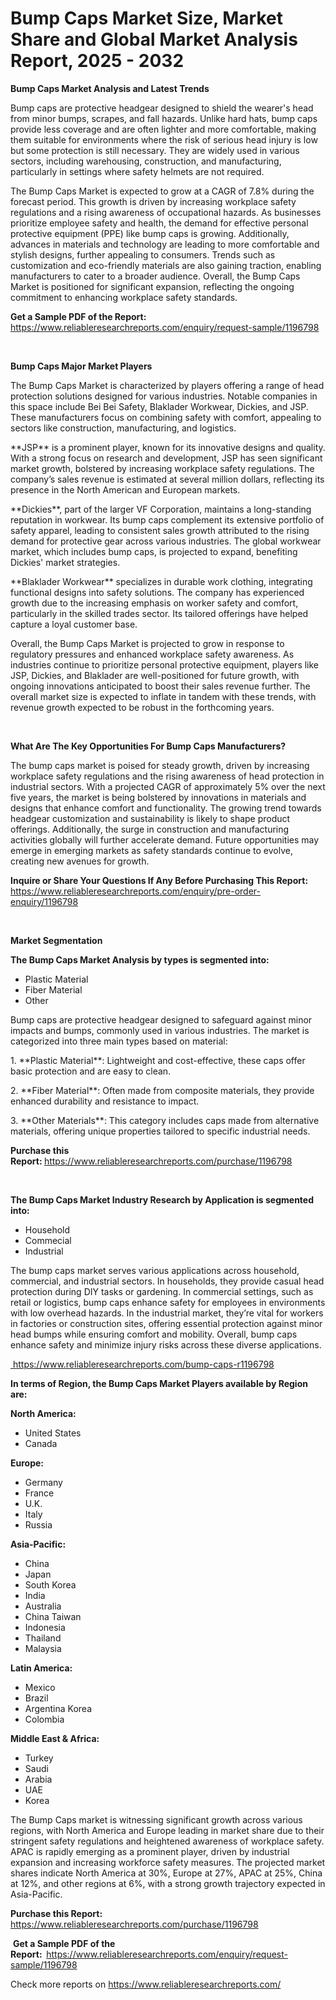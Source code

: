 <p><h1>Bump Caps Market Size, Market Share and Global Market Analysis Report, 2025 - 2032</h1></p><p><strong>Bump Caps Market Analysis and Latest Trends</strong></p>
<p><p>Bump caps are protective headgear designed to shield the wearer's head from minor bumps, scrapes, and fall hazards. Unlike hard hats, bump caps provide less coverage and are often lighter and more comfortable, making them suitable for environments where the risk of serious head injury is low but some protection is still necessary. They are widely used in various sectors, including warehousing, construction, and manufacturing, particularly in settings where safety helmets are not required.</p><p>The Bump Caps Market is expected to grow at a CAGR of 7.8% during the forecast period. This growth is driven by increasing workplace safety regulations and a rising awareness of occupational hazards. As businesses prioritize employee safety and health, the demand for effective personal protective equipment (PPE) like bump caps is growing. Additionally, advances in materials and technology are leading to more comfortable and stylish designs, further appealing to consumers. Trends such as customization and eco-friendly materials are also gaining traction, enabling manufacturers to cater to a broader audience. Overall, the Bump Caps Market is positioned for significant expansion, reflecting the ongoing commitment to enhancing workplace safety standards.</p></p>
<p><strong>Get a Sample PDF of the Report:&nbsp;</strong> <a href="https://www.reliableresearchreports.com/enquiry/request-sample/1196798?utm_campaign=1720&utm_medium=2&utm_source=Github&utm_content=ia&utm_term=04042025&utm_id=bump-caps">https://www.reliableresearchreports.com/enquiry/request-sample/1196798</a></p>
<p>&nbsp;</p>
<p><strong>Bump Caps Major Market Players</strong></p>
<p><p>The Bump Caps Market is characterized by players offering a range of head protection solutions designed for various industries. Notable companies in this space include Bei Bei Safety, Blaklader Workwear, Dickies, and JSP. These manufacturers focus on combining safety with comfort, appealing to sectors like construction, manufacturing, and logistics.</p><p>**JSP** is a prominent player, known for its innovative designs and quality. With a strong focus on research and development, JSP has seen significant market growth, bolstered by increasing workplace safety regulations. The company’s sales revenue is estimated at several million dollars, reflecting its presence in the North American and European markets.</p><p>**Dickies**, part of the larger VF Corporation, maintains a long-standing reputation in workwear. Its bump caps complement its extensive portfolio of safety apparel, leading to consistent sales growth attributed to the rising demand for protective gear across various industries. The global workwear market, which includes bump caps, is projected to expand, benefiting Dickies' market strategies.</p><p>**Blaklader Workwear** specializes in durable work clothing, integrating functional designs into safety solutions. The company has experienced growth due to the increasing emphasis on worker safety and comfort, particularly in the skilled trades sector. Its tailored offerings have helped capture a loyal customer base.</p><p>Overall, the Bump Caps Market is projected to grow in response to regulatory pressures and enhanced workplace safety awareness. As industries continue to prioritize personal protective equipment, players like JSP, Dickies, and Blaklader are well-positioned for future growth, with ongoing innovations anticipated to boost their sales revenue further. The overall market size is expected to inflate in tandem with these trends, with revenue growth expected to be robust in the forthcoming years.</p></p>
<p>&nbsp;</p>
<p><strong>What Are The Key Opportunities For Bump Caps Manufacturers?</strong></p>
<p><p>The bump caps market is poised for steady growth, driven by increasing workplace safety regulations and the rising awareness of head protection in industrial sectors. With a projected CAGR of approximately 5% over the next five years, the market is being bolstered by innovations in materials and designs that enhance comfort and functionality. The growing trend towards headgear customization and sustainability is likely to shape product offerings. Additionally, the surge in construction and manufacturing activities globally will further accelerate demand. Future opportunities may emerge in emerging markets as safety standards continue to evolve, creating new avenues for growth.</p></p>
<p><strong>Inquire or Share Your Questions If Any Before Purchasing This Report:</strong> <a href="https://www.reliableresearchreports.com/enquiry/pre-order-enquiry/1196798?utm_campaign=1720&utm_medium=2&utm_source=Github&utm_content=ia&utm_term=04042025&utm_id=bump-caps">https://www.reliableresearchreports.com/enquiry/pre-order-enquiry/1196798</a></p>
<p>&nbsp;</p>
<p><strong>Market Segmentation</strong></p>
<p><strong>The Bump Caps Market Analysis by types is segmented into:</strong></p>
<p><ul><li>Plastic Material</li><li>Fiber Material</li><li>Other</li></ul></p>
<p><p>Bump caps are protective headgear designed to safeguard against minor impacts and bumps, commonly used in various industries. The market is categorized into three main types based on material: </p><p>1. **Plastic Material**: Lightweight and cost-effective, these caps offer basic protection and are easy to clean.</p><p>2. **Fiber Material**: Often made from composite materials, they provide enhanced durability and resistance to impact.</p><p>3. **Other Materials**: This category includes caps made from alternative materials, offering unique properties tailored to specific industrial needs.</p></p>
<p><strong>Purchase this Report:&nbsp;</strong><a href="https://www.reliableresearchreports.com/purchase/1196798?utm_campaign=1720&utm_medium=2&utm_source=Github&utm_content=ia&utm_term=04042025&utm_id=bump-caps">https://www.reliableresearchreports.com/purchase/1196798</a></p>
<p>&nbsp;</p>
<p><strong>The Bump Caps Market Industry Research by Application is segmented into:</strong></p>
<p><ul><li>Household</li><li>Commecial</li><li>Industrial</li></ul></p>
<p><p>The bump caps market serves various applications across household, commercial, and industrial sectors. In households, they provide casual head protection during DIY tasks or gardening. In commercial settings, such as retail or logistics, bump caps enhance safety for employees in environments with low overhead hazards. In the industrial market, they’re vital for workers in factories or construction sites, offering essential protection against minor head bumps while ensuring comfort and mobility. Overall, bump caps enhance safety and minimize injury risks across these diverse applications.</p></p>
<p><a href="https://www.reliableresearchreports.com/bump-caps-r1196798?utm_campaign=1720&utm_medium=2&utm_source=Github&utm_content=ia&utm_term=04042025&utm_id=bump-caps">&nbsp;https://www.reliableresearchreports.com/bump-caps-r1196798</a></p>
<p><strong>In terms of Region, the Bump Caps Market Players available by Region are:</strong></p>
<p>
    <p> <strong> North America: </strong>
        <ul>
            <li>United States</li>
            <li>Canada</li>
        </ul>
        </p> 
    <p> <strong> Europe: </strong>
        <ul>
            <li>Germany</li>
            <li>France</li>
            <li>U.K.</li>
            <li>Italy</li>
            <li>Russia</li>
        </ul>
        </p> 
    <p> <strong> Asia-Pacific: </strong>
        <ul>
            <li>China</li>
            <li>Japan</li>
            <li>South Korea</li>
            <li>India</li>
            <li>Australia</li>
            <li>China Taiwan</li>
            <li>Indonesia</li>
            <li>Thailand</li>
            <li>Malaysia</li>
        </ul>
        </p> 
    <p> <strong> Latin America: </strong>
        <ul>
            <li>Mexico</li>
            <li>Brazil</li>
            <li>Argentina Korea</li>
            <li>Colombia</li>
        </ul>
        </p> 
    <p> <strong> Middle East & Africa: </strong>
        <ul>
            <li>Turkey</li>
            <li>Saudi</li>
            <li>Arabia</li>
            <li>UAE</li>
            <li>Korea</li>
        </ul>
    </p>
    </p>
<p><p>The Bump Caps market is witnessing significant growth across various regions, with North America and Europe leading in market share due to their stringent safety regulations and heightened awareness of workplace safety. APAC is rapidly emerging as a prominent player, driven by industrial expansion and increasing workforce safety measures. The projected market shares indicate North America at 30%, Europe at 27%, APAC at 25%, China at 12%, and other regions at 6%, with a strong growth trajectory expected in Asia-Pacific.</p></p>
<p><strong>Purchase this Report: </strong><a href="https://www.reliableresearchreports.com/purchase/1196798?utm_campaign=1720&utm_medium=2&utm_source=Github&utm_content=ia&utm_term=04042025&utm_id=bump-caps">https://www.reliableresearchreports.com/purchase/1196798</a></p>
<p>&nbsp;<strong>Get a Sample PDF of the Report:&nbsp;&nbsp;</strong><a href="https://www.reliableresearchreports.com/enquiry/request-sample/1196798?utm_campaign=1720&utm_medium=2&utm_source=Github&utm_content=ia&utm_term=04042025&utm_id=bump-caps">https://www.reliableresearchreports.com/enquiry/request-sample/1196798</a></p>
<p><strong></strong></p>
<p>Check more reports on <a href="https://www.reliableresearchreports.com/?utm_campaign=1720&utm_medium=2&utm_source=Github&utm_content=ia&utm_term=04042025&utm_id=bump-caps">https://www.reliableresearchreports.com/</a></p>
